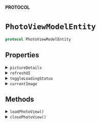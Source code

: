 **PROTOCOL**

# `PhotoViewModelEntity`

```swift
protocol PhotoViewModelEntity
```

## Properties
<details><summary markdown="span"><code>pictureDetails</code></summary>

```swift
var pictureDetails: PictureDetails?
```

</details>

<details><summary markdown="span"><code>refreshUI</code></summary>

```swift
var refreshUI: (() -> ())?
```

</details>

<details><summary markdown="span"><code>toggleLoadingStatus</code></summary>

```swift
var toggleLoadingStatus: ((Bool, String) -> ())?
```

</details>

<details><summary markdown="span"><code>currentImage</code></summary>

```swift
var currentImage: UIImage?
```

</details>

## Methods
<details><summary markdown="span"><code>loadPhotoView()</code></summary>

```swift
func loadPhotoView()
```

</details>

<details><summary markdown="span"><code>closePhotoView()</code></summary>

```swift
func closePhotoView()
```

</details>